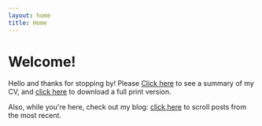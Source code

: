 ```yaml
---
layout: home
title: Home
---
```


# Welcome!


Hello and thanks for stopping by! Please [Click here](cv) to see a summary of my CV, and [click here](assets/files/cv.pdf) to download a full print version. 

Also, while you're here, check out my blog: [click here](posts) to scroll posts from the most recent.



